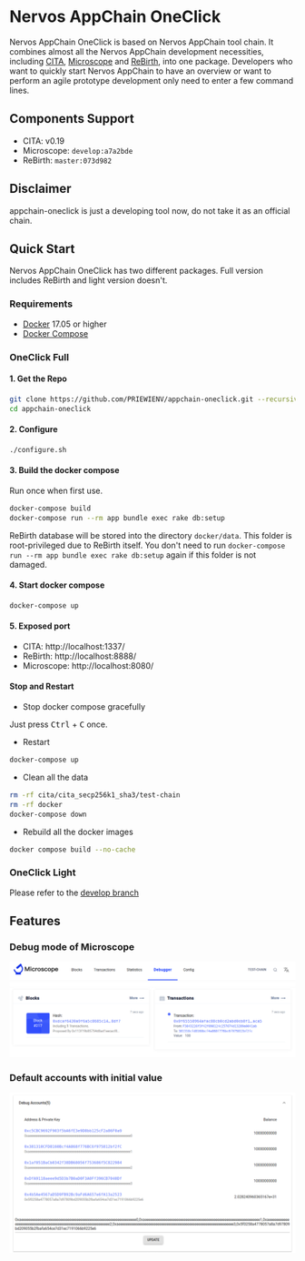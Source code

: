 # Nervos AppChain OneClick

Nervos AppChain OneClick is based on Nervos AppChain tool chain. It combines almost all the Nervos AppChain development necessities,  including [CITA](https://github.com/cryptape/cita), [Microscope](https://github.com/cryptape/microscope) and [ReBirth](https://github.com/cryptape/re-birth), into one package. Developers who want to quickly start Nervos AppChain to have an overview or want to perform an agile prototype development only need to enter a few command lines.

## Components Support

- CITA: v0.19
- Microscope: `develop:a7a2bde`
- ReBirth: `master:073d982`

## Disclaimer

appchain-oneclick is just a developing tool now, do not take it as an official chain.

## Quick Start

Nervos AppChain OneClick has two different packages. Full version includes ReBirth and light version doesn't.

### Requirements

- [Docker](https://docs.docker.com/install/) 17.05 or higher
- [Docker Compose](https://docs.docker.com/compose/install/)

### OneClick Full

#### 1. Get the Repo

```bash
git clone https://github.com/PRIEWIENV/appchain-oneclick.git --recursive
cd appchain-oneclick
```

#### 2. Configure

```bash
./configure.sh
```

#### 3. Build the docker compose

Run once when first use.

```bash
docker-compose build
docker-compose run --rm app bundle exec rake db:setup
```

ReBirth database will be stored into the directory `docker/data`. This folder is root-privileged due to ReBirth itself. You don't need to run `docker-compose run --rm app bundle exec rake db:setup` again if this folder is not damaged.

#### 4. Start docker compose

```bash
docker-compose up
```

#### 5. Exposed port

- CITA: http://localhost:1337/
- ReBirth: http://localhost:8888/
- Microscope: http://localhost:8080/

#### Stop and Restart

* Stop docker compose gracefully

Just press <kbd>Ctrl</kbd> + <kbd>C</kbd> once.

* Restart

```bash
docker-compose up
```

* Clean all the data

```bash
rm -rf cita/cita_secp256k1_sha3/test-chain
rm -rf docker
docker-compose down
```

* Rebuild all the docker images

```bash
docker compose build --no-cache
```

### OneClick Light

Please refer to the [develop branch](https://github.com/PRIEWIENV/appchain-oneclick/tree/develop)

## Features

### Debug mode of Microscope

![](image/debugger_1.png)
![](image/debugger_2.png)

### Default accounts with initial value

![](image/initial_value.png)
